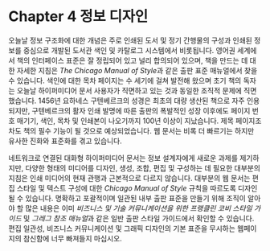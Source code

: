 # Chapter 4 정보 디자인

오늘날 정보 구조화에 대한 개념은 주로 인쇄된 도서 및 정기 간행물의 구성과 인쇄된 정보를 중심으로 개발된 도서관 색인 및 카탈로그 시스템에서 비롯됩니다. 영어권 세계에서 책의 인터페이스 표준은 잘 정립되어 있고 널리 합의되어 있으며, 책을 만드는 데 대한 자세한 지침은 *The Chicago Manual of Style*과 같은 출판 표준 매뉴얼에서 찾을 수 있습니다. 색인에 대한 목차 페이지는 수 세기에 걸쳐 발전해 왔으며 초기 책의 독자는 오늘날 하이퍼미디어 문서 사용자가 직면하고 있는 것과 동일한 조직적 문제에 직면했습니다. 1456년 요하네스 구텐베르크의 성경은 최초의 대량 생산된 책으로 자주 인용되지만, 구텐베르크의 활자 인쇄 발명에 따른 출판의 폭발적인 성장 이후에도 페이지 번호 매기기, 색인, 목차 및 인쇄본이 나오기까지 100년 이상이 지났습니다. 제목 페이지조차도 책의 필수 기능이 될 것으로 예상되었습니다. 웹 문서는 비록 더 빠르기는 하지만 유사한 진화와 표준화를 겪고 있습니다.

네트워크로 연결된 대화형 하이퍼미디어 문서는 정보 설계자에게 새로운 과제를 제기하지만, 다양한 형태의 미디어를 디자인, 생성, 조합, 편집 및 구성하는 데 필요한 대부분의 지침은 인쇄 미디어의 현재 관행과 근본적으로 다르지 않습니다. 대부분의 웹 문서는 편집 스타일 및 텍스트 구성에 대한 _Chicago Manual of Style_ 규칙을 따르도록 디자인될 수 있습니다. 명확하고 포괄적이며 일관된 내부 출판 표준을 만들기 위해 조직이 알아야 할 많은 내용은 이미 _비즈니스 및 기술 커뮤니케이션을 위한 프랭클린 코비 스타일 가이드_ 및 *그레그 참조 매뉴얼*과 같은 일반 출판 스타일 가이드에서 확인할 수 있습니다. 편집 일관성, 비즈니스 커뮤니케이션 및 그래픽 디자인의 기본 표준을 무시하는 웹페이지의 참신함에 너무 빠져들지 마십시오.

